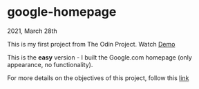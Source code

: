# google-homepage

2021, March 28th

This is my first project from The Odin Project. Watch [Demo](https://nguyen-thanh-luan-github.github.io/google-homepage.github.io/?target="_blank")

This is the **easy** version - I built the Google.com homepage (only appearance, no functionality).

For more details on the objectives of this project, follow this [link](https://www.theodinproject.com/paths/foundations/courses/foundations/lessons/html-css)
